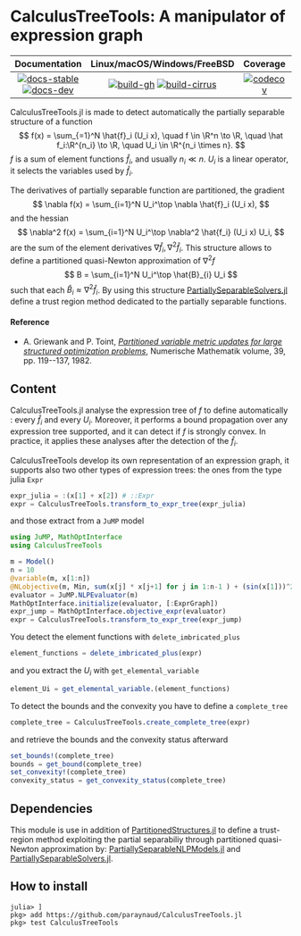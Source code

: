 # CalculusTreeTools: A manipulator of expression graph

| **Documentation** | **Linux/macOS/Windows/FreeBSD** | **Coverage** | **DOI** |
|:-----------------:|:-------------------------------:|:------------:|:-------:|
| [![docs-stable][docs-stable-img]][docs-stable-url] [![docs-dev][docs-dev-img]][docs-dev-url] | [![build-gh][build-gh-img]][build-gh-url] [![build-cirrus][build-cirrus-img]][build-cirrus-url] | [![codecov][codecov-img]][codecov-url] | [![doi][doi-img]][doi-url] |

[docs-stable-img]: https://img.shields.io/badge/docs-stable-blue.svg
[docs-stable-url]: https://paraynaud.github.io/CalculusTreeTools.jl/stable
[docs-dev-img]: https://img.shields.io/badge/docs-dev-purple.svg
[docs-dev-url]: https://paraynaud.github.io/CalculusTreeTools.jl/dev
[build-gh-img]: https://github.com/paraynaud/CalculusTreeTools.jl/workflows/CI/badge.svg?branch=master
[build-gh-url]: https://github.com/paraynaud/CalculusTreeTools.jl/actions
[build-cirrus-img]: https://img.shields.io/cirrus/github/paraynaud/CalculusTreeTools.jl?logo=Cirrus%20CI
[build-cirrus-url]: https://cirrus-ci.com/github/paraynaud/CalculusTreeTools.jl
[codecov-img]: https://codecov.io/gh/paraynaud/CalculusTreeTools.jl/branch/master/graph/badge.svg
[codecov-url]: https://app.codecov.io/gh/paraynaud/CalculusTreeTools.jl
[doi-img]: https://img.shields.io/badge/DOI-10.5281%2Fzenodo.822073-blue.svg
[doi-url]: https://doi.org/10.5281/zenodo.822073

CalculusTreeTools.jl is made to detect automatically the partially separable structure of a function
$$
f(x) = \sum_{=1}^N \hat{f}_i (U_i x), \quad f \in \R^n \to \R, \quad \hat f_i:\R^{n_i} \to \R, \quad U_i \in \R^{n_i \times n}.
$$
$f$ is a sum of element functions $\hat{f}_i$, and usually $n_i \ll n$. $U_i$ is a linear operator, it selects the variables used by $\hat{f}_i$.

The derivatives of partially separable function are partitioned, the gradient
$$
\nabla f(x) = \sum_{i=1}^N U_i^\top \nabla \hat{f}_i (U_i x),
$$
and the hessian
$$
\nabla^2 f(x) = \sum_{i=1}^N U_i^\top \nabla^2 \hat{f_i} (U_i x) U_i,
$$
are the sum of the element derivatives $\nabla \hat{f}_i,  \nabla^2\hat{f}_i$.
This structure allows to define a partitioned quasi-Newton approximation of $\nabla^2 f$
$$
B = \sum_{i=1}^N U_i^\top \hat{B}_{i} U_i
$$
such that each $\hat{B}_i \approx \nabla^2 \hat{f}_i$.
By using this structure [PartiallySeparableSolvers.jl](https://github.com/paraynaud/PartiallySeparableSolvers.jl) define a trust region method dedicated to the partially separable functions.

#### Reference
* A. Griewank and P. Toint, [*Partitioned variable metric updates for large structured optimization problems*](10.1007/BF01399316), Numerische Mathematik volume, 39, pp. 119--137, 1982.

## Content
CalculusTreeTools.jl analyse the expression tree of $f$	to define automatically : every $\hat{f}_i$ and every $U_i$.
Moreover, it performs a bound propagation over any expression tree supported, and it can detect if $f$ is strongly convex.
In practice, it applies these analyses after the detection of the $\hat{f}_i$.

CalculusTreeTools develop its own representation of an expression graph, it supports also two other types of expression trees: the ones from the type julia `Expr`
```julia
expr_julia = :(x[1] + x[2]) # ::Expr
expr = CalculusTreeTools.transform_to_expr_tree(expr_julia)
```
 and those extract from a `JuMP` model
```julia
using JuMP, MathOptInterface
using CalculusTreeTools

m = Model()
n = 10
@variable(m, x[1:n])
@NLobjective(m, Min, sum(x[j] * x[j+1] for j in 1:n-1 ) + (sin(x[1]))^2 + x[n-1]^3  + 5 )
evaluator = JuMP.NLPEvaluator(m)
MathOptInterface.initialize(evaluator, [:ExprGraph])
expr_jump = MathOptInterface.objective_expr(evaluator)
expr = CalculusTreeTools.transform_to_expr_tree(expr_jump)
```

You detect the element functions with `delete_imbricated_plus`
```julia
element_functions = delete_imbricated_plus(expr)
```
and you extract the $U_i$ with `get_elemental_variable`
```julia
element_Ui = get_elemental_variable.(element_functions)
```

To detect the bounds and the convexity you have to define a `complete_tree`
```julia
complete_tree = CalculusTreeTools.create_complete_tree(expr)
```
and retrieve the bounds and the convexity status afterward
```julia
set_bounds!(complete_tree)
bounds = get_bound(complete_tree)
set_convexity!(complete_tree)
convexity_status = get_convexity_status(complete_tree)
```


## Dependencies
This module is use in addition of [PartitionedStructures.jl](https://github.com/paraynaud/PartitionedStructures.jl)
to define a trust-region method exploiting the partial separabiliy through partitioned quasi-Newton approximation by:
 [PartiallySeparableNLPModels.jl](https://github.com/paraynaud/PartiallySeparableNLPModels.jl) and [PartiallySeparableSolvers.jl](https://github.com/paraynaud/PartiallySeparableSolvers.jl).


## How to install
```
julia> ]
pkg> add https://github.com/paraynaud/CalculusTreeTools.jl
pkg> test CalculusTreeTools
```
